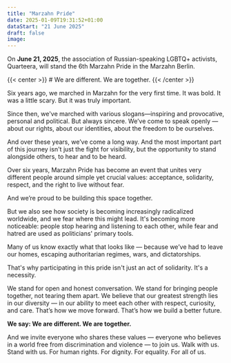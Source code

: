 ```yaml
---
title: "Marzahn Pride"
date: 2025-01-09T19:31:52+01:00
dataStart: "21 June 2025"
draft: false
image:
---
```


On **June 21, 2025**, the association of Russian-speaking LGBTQ+ activists, Quarteera, will stand the 6th Marzahn Pride in the Marzahn Berlin.


{{< center >}} # We are different. We are together. {{< /center >}}

[//]: # ({{< banner src="/images/marzahn-banner-600-en.jpg">}})

Six years ago, we marched in Marzahn for the very first time. It was bold. It was a little scary. But it was truly important.

Since then, we've marched with various slogans—inspiring and provocative, personal and political. But always sincere. We’ve come to speak openly — about our rights, about our identities, about the freedom to be ourselves.

And over these years, we’ve come a long way. And the most important part of this journey isn't just the fight for visibility, but the opportunity to stand alongside others, to hear and to be heard.

Over six years, Marzahn Pride has become an event that unites very different people around simple yet crucial values: acceptance, solidarity, respect, and the right to live without fear.

And we’re proud to be building this space together.

But we also see how society is becoming increasingly radicalized worldwide, and we fear where this might lead. It's becoming more noticeable: people stop hearing and listening to each other, while fear and hatred are used as politicians' primary tools.

Many of us know exactly what that looks like — because we’ve had to leave our homes, escaping authoritarian regimes, wars, and dictatorships.

That's why participating in this pride isn't just an act of solidarity. It's a necessity.

We stand for open and honest conversation. We stand for bringing people together, not tearing them apart. We believe that our greatest strength lies in our diversity — in our ability to meet each other with respect, curiosity, and care. That’s how we move forward. That’s how we build a better future.

**We say: We are different. We are together.**

And we invite everyone who shares these values — everyone who believes in a world free from discrimination and violence — to join us. Walk with us. Stand with us. For human rights. For dignity. For equality. For all of us.

